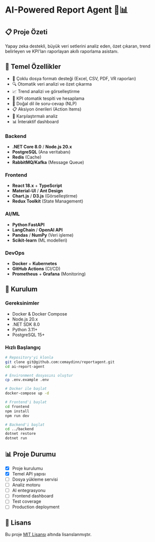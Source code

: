 # AI-Powered Report Agent 🤖📊

## 📋 Proje Özeti
Yapay zeka destekli, büyük veri setlerini analiz eden, özet çıkaran, trend belirleyen ve KPI'ları raporlayan akıllı raporlama asistanı.

## 🎯 Temel Özellikler
- 📁 Çoklu dosya formatı desteği (Excel, CSV, PDF, VR raporları)
- 🔍 Otomatik veri analizi ve özet çıkarma
- 📈 Trend analizi ve görselleştirme
- 🎯 KPI otomatik tespiti ve hesaplama
- 💬 Doğal dil ile soru-cevap (NLP)
- 📋 Aksiyon önerileri (Action Items)
- 🔄 Karşılaştırmalı analiz
- 📊 İnteraktif dashboard


### Backend
- **.NET Core 8.0** / **Node.js 20.x**
- **PostgreSQL** (Ana veritabanı)
- **Redis** (Cache)
- **RabbitMQ/Kafka** (Message Queue)

### Frontend
- **React 18.x** + **TypeScript**
- **Material-UI** / **Ant Design**
- **Chart.js** / **D3.js** (Görselleştirme)
- **Redux Toolkit** (State Management)

### AI/ML
- **Python FastAPI**
- **LangChain** / **OpenAI API**
- **Pandas** / **NumPy** (Veri işleme)
- **Scikit-learn** (ML modelleri)

### DevOps
- **Docker** + **Kubernetes**
- **GitHub Actions** (CI/CD)
- **Prometheus** + **Grafana** (Monitoring)

## 🚀 Kurulum

### Gereksinimler
- Docker & Docker Compose
- Node.js 20.x
- .NET SDK 8.0
- Python 3.11+
- PostgreSQL 15+

### Hızlı Başlangıç
```bash
# Repository'yi klonla
git clone git@github.com:cemaydinn/reportagent.git
cd ai-report-agent

# Environment dosyasını oluştur
cp .env.example .env

# Docker ile başlat
docker-compose up -d

# Frontend'i başlat
cd frontend
npm install
npm run dev

# Backend'i başlat
cd ../backend
dotnet restore
dotnet run
```

## 📊 Proje Durumu
- [x] Proje kurulumu
- [x] Temel API yapısı
- [ ] Dosya yükleme servisi
- [ ] Analiz motoru
- [ ] AI entegrasyonu
- [ ] Frontend dashboard
- [ ] Test coverage
- [ ] Production deployment

## 📄 Lisans
Bu proje [MIT Lisansı](./LICENSE) altında lisanslanmıştır.
